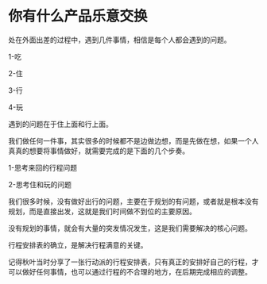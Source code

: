 # 你有什么产品乐意交换

处在外面出差的过程中，遇到几件事情，相信是每个人都会遇到的问题。

1-吃

2-住

3-行

4-玩

遇到的问题在于住上面和行上面。

我们做任何一件事，其实很多的时候都不是边做边想，而是先做在想，如果一个人真真的想要将事情做好，就需要完成的是下面的几个步奏。

1-思考来回的行程问题

2-思考住和玩的问题

我们很多时候，没有做好出行的问题，主要在于规划的有问题，或者就是根本没有规划，而是直接出发，这就是我们时间做不到位的主要原因。

没有规划的事情，就会有大量的突发情况发生，这是我们需要解决的核心问题。

行程安排表的确立，是解决行程满意的关键。

记得秋叶当时分享了一张行动派的行程安排表，只有真正的安排好自己的行程，才可以做好任何事情，也可以通过行程的不合理的地方，在后期完成相应的调整。
